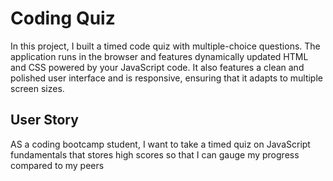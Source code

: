 # Coding Quiz

In this project, I built a timed code quiz with multiple-choice questions. The application runs in the browser and features dynamically updated HTML and CSS powered by your JavaScript code. It also features a clean and polished user interface and is responsive, ensuring that it adapts to multiple screen sizes.

## User Story

AS a coding bootcamp student, I want to take a timed quiz on JavaScript fundamentals that stores high scores so that I can gauge my progress compared to my peers



